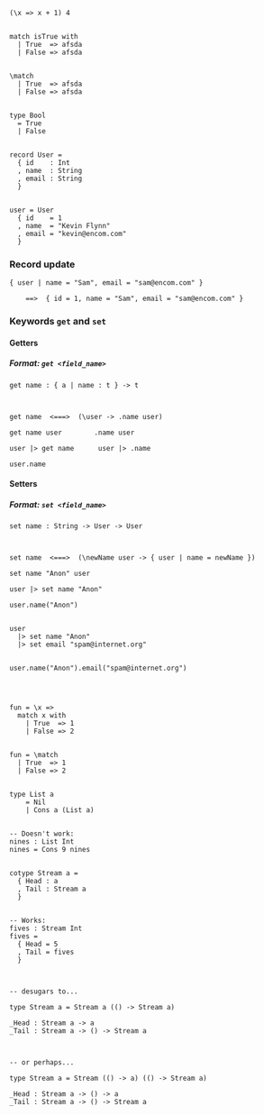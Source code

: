 

    (\x => x + 1) 4


    match isTrue with
      | True  => afsda
      | False => afsda


    \match
      | True  => afsda
      | False => afsda


    type Bool
      = True
      | False


    record User =
      { id    : Int
      , name  : String
      , email : String
      }


    user = User
      { id    = 1
      , name  = "Kevin Flynn"
      , email = "kevin@encom.com"
      }


### Record update

    { user | name = "Sam", email = "sam@encom.com" }

        ==>  { id = 1, name = "Sam", email = "sam@encom.com" }


### Keywords `get` and `set`


#### Getters

##### Format: `get <field_name>`

    get name : { a | name : t } -> t



    get name  <===>  (\user -> .name user)

    get name user        .name user

    user |> get name      user |> .name

    user.name


#### Setters

##### Format: `set <field_name>`

    set name : String -> User -> User



    set name  <===>  (\newName user -> { user | name = newName })

    set name "Anon" user

    user |> set name "Anon"

    user.name("Anon")


    user
      |> set name "Anon"
      |> set email "spam@internet.org"


    user.name("Anon").email("spam@internet.org")




    fun = \x =>
      match x with
        | True  => 1
        | False => 2


    fun = \match
      | True  => 1
      | False => 2


    type List a
        = Nil
        | Cons a (List a)


    -- Doesn't work:
    nines : List Int
    nines = Cons 9 nines


    cotype Stream a =
      { Head : a
      , Tail : Stream a
      }


    -- Works:
    fives : Stream Int
    fives =
      { Head = 5
      , Tail = fives
      }



    -- desugars to...

    type Stream a = Stream a (() -> Stream a)

    _Head : Stream a -> a
    _Tail : Stream a -> () -> Stream a



    -- or perhaps...

    type Stream a = Stream (() -> a) (() -> Stream a)

    _Head : Stream a -> () -> a
    _Tail : Stream a -> () -> Stream a


